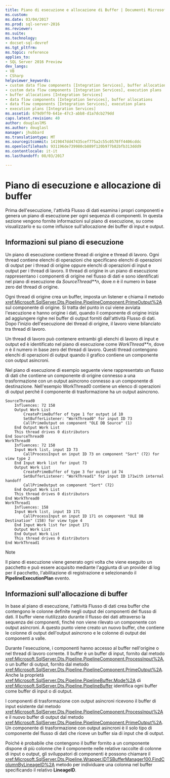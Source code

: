 ```yaml
---
title: Piano di esecuzione e allocazione di Buffer | Documenti Microsoft
ms.custom: 
ms.date: 03/04/2017
ms.prod: sql-server-2016
ms.reviewer: 
ms.suite: 
ms.technology:
- docset-sql-devref
ms.tgt_pltfrm: 
ms.topic: reference
applies_to:
- SQL Server 2016 Preview
dev_langs:
- VB
- CSharp
helpviewer_keywords:
- custom data flow components [Integration Services], buffer allocations
- custom data flow components [Integration Services], execution plans
- buffer allocations [Integration Services]
- data flow components [Integration Services], buffer allocations
- data flow components [Integration Services], execution plans
- execution plans [Integration Services]
ms.assetid: 679d9ff0-641e-47c3-abb8-d1a7dcb279dd
caps.latest.revision: 40
author: douglaslMS
ms.author: douglasl
manager: jhubbard
ms.translationtype: MT
ms.sourcegitcommit: 1419847dd47435cef775a2c55c0578ff4406cddc
ms.openlocfilehash: 931196de739980cb889f120b977b82bfb313ddd9
ms.contentlocale: it-it
ms.lasthandoff: 08/03/2017

---
```

# <a name="execution-plan-and-buffer-allocation"></a>Piano di esecuzione e allocazione di buffer
  Prima dell'esecuzione, l'attività Flusso di dati esamina i propri componenti e genera un piano di esecuzione per ogni sequenza di componenti. In questa sezione vengono fornite informazioni sul piano di esecuzione, su come visualizzarlo e su come influisce sull'allocazione dei buffer di input e output.  
  
## <a name="understanding-the-execution-plan"></a>Informazioni sul piano di esecuzione  
 Un piano di esecuzione contiene thread di origine e thread di lavoro. Ogni thread contiene elenchi di operazioni che specificano elenchi di operazioni di output per i thread di origine oppure elenchi di operazioni di input e output per i thread di lavoro. Il thread di origine in un piano di esecuzione rappresentano i componenti di origine nel flusso di dati e sono identificati nel piano di esecuzione da *SourceThread**n*, dove  *n*  è il numero in base zero del thread di origine.  
  
 Ogni thread di origine crea un buffer, imposta un listener e chiama il metodo <xref:Microsoft.SqlServer.Dts.Pipeline.PipelineComponent.PrimeOutput%2A> sul componente di origine. Si tratta del punto in cui viene avviata l'esecuzione e hanno origine i dati, quando il componente di origine inizia ad aggiungere righe nei buffer di output forniti dall'attività Flusso di dati. Dopo l'inizio dell'esecuzione dei thread di origine, il lavoro viene bilanciato tra thread di lavoro.  
  
 Un thread di lavoro può contenere entrambi gli elenchi di lavoro di input e output ed è identificato nel piano di esecuzione come *WorkThread**n*, dove  *n*  è il numero in base zero del thread di lavoro. Questi thread contengono elenchi di operazioni di output quando il grafico contiene un componente con output asincroni.  
  
 Nel piano di esecuzione di esempio seguente viene rappresentato un flusso di dati che contiene un componente di origine connesso a una trasformazione con un output asincrono connesso a un componente di destinazione. Nell'esempio WorkThread0 contiene un elenco di operazioni di output perché il componente di trasformazione ha un output asincrono.  
  
```  
SourceThread0   
    Influences: 72 158   
    Output Work List   
        CreatePrimeBuffer of type 1 for output id 10   
        SetBufferListener: "WorkThread0" for input ID 73   
        CallPrimeOutput on component "OLE DB Source" (1)   
    End Output Work List   
    This thread drives 0 distributors   
End SourceThread0   
WorkThread0   
    Influences: 72 158   
    Input Work list, input ID 73   
        CallProcessInput on input ID 73 on component "Sort" (72) for view type 2   
    End Input Work list for input 73   
    Output Work List   
        CreatePrimeBuffer of type 3 for output id 74   
        SetBufferListener: "WorkThread1" for input ID 171with internal handoff   
        CallPrimeOutput on component "Sort" (72)   
    End Output Work List   
    This thread drives 0 distributors   
End WorkThread0   
WorkThread1   
    Influences: 158   
    Input Work list, input ID 171  
        CallProcessInput on input ID 171 on component "OLE DB Destination" (158) for view type 4  
    End Input Work list for input 171   
    Output Work List   
    End Output Work List   
    This thread drives 0 distributors   
End WorkThread1  
```  
  
> [!NOTE]  
>  Il piano di esecuzione viene generato ogni volta che viene eseguito un pacchetto e può essere acquisito mediante l'aggiunta di un provider di log per il pacchetto, l'abilitazione di registrazione e selezionando il **PipelineExecutionPlan** evento.  
  
## <a name="understanding-buffer-allocation"></a>Informazioni sull'allocazione di buffer  
 In base al piano di esecuzione, l'attività Flusso di dati crea buffer che contengono le colonne definite negli output dei componenti del flusso di dati. Il buffer viene riutilizzato durante il flusso dei dati attraverso la sequenza dei componenti, finché non viene rilevato un componente con output asincroni. A questo punto viene creato un nuovo buffer, che contiene le colonne di output dell'output asincrono e le colonne di output dei componenti a valle.  
  
 Durante l'esecuzione, i componenti hanno accesso al buffer nell'origine o nel thread di lavoro corrente. Il buffer è un buffer di input, fornito dal metodo <xref:Microsoft.SqlServer.Dts.Pipeline.PipelineComponent.ProcessInput%2A>, o un buffer di output, fornito dal metodo <xref:Microsoft.SqlServer.Dts.Pipeline.PipelineComponent.PrimeOutput%2A>. Anche la proprietà <xref:Microsoft.SqlServer.Dts.Pipeline.PipelineBuffer.Mode%2A> di <xref:Microsoft.SqlServer.Dts.Pipeline.PipelineBuffer> identifica ogni buffer come buffer di input o di output.  
  
 I componenti di trasformazione con output asincroni ricevono il buffer di input esistente dal metodo <xref:Microsoft.SqlServer.Dts.Pipeline.PipelineComponent.ProcessInput%2A> e il nuovo buffer di output dal metodo <xref:Microsoft.SqlServer.Dts.Pipeline.PipelineComponent.PrimeOutput%2A>. Un componente di trasformazione con output asincroni è il solo tipo di componente del flusso di dati che riceve un buffer sia di input che di output.  
  
 Poiché è probabile che contengono il buffer fornito a un componente dispone di più colonne che il componente nelle relative raccolte di colonne di input o output, gli sviluppatori di componenti è possono chiamare il <xref:Microsoft.SqlServer.Dts.Pipeline.Wrapper.IDTSBufferManager100.FindColumnByLineageID%2A> metodo per individuare una colonna nel buffer specificando il relativo **LineageID**.  
  
